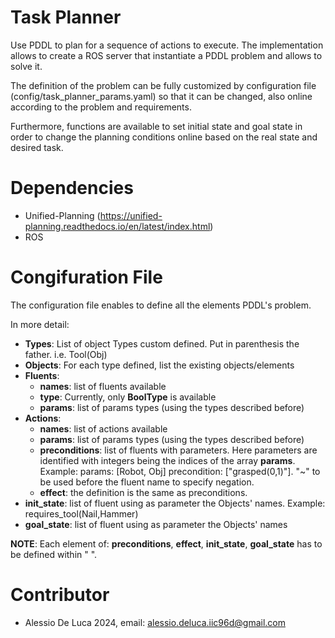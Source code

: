 # Task Planner
Use PDDL to plan for a sequence of actions to execute.
The implementation allows to create a ROS server that instantiate a PDDL problem and allows to solve it.

The definition of the problem can be fully customized by configuration file (config/task_planner_params.yaml) so that it can be changed, also online according to the problem and requirements.

Furthermore, functions are available to set initial state and goal state in order to change the planning conditions online based on the real state and desired task.

# Dependencies
- Unified-Planning (https://unified-planning.readthedocs.io/en/latest/index.html)
- ROS

# Congifuration File
The configuration file enables to define all the elements PDDL's problem.

In more detail:
- __Types__: List of object Types custom defined. Put in parenthesis the father. i.e. Tool(Obj)
- __Objects__: For each type defined, list the existing objects/elements
- __Fluents__:
    - __names__: list of fluents available
    - __type__: Currently, only __BoolType__ is available
    - __params__: list of params types (using the types described before)
- __Actions__: 
    - __names__: list of actions available
    - __params__: list of params types (using the types described before)
    - __preconditions__: list of fluents with parameters. Here parameters are identified with integers being the indices of the array __params__. Example: params: [Robot, Obj]  precondition: ["grasped(0,1)"]. "~" to be used before the fluent name to specify negation.
    - __effect__: the definition is the same as preconditions.
- __init_state__: list of fluent using as parameter the Objects' names. Example: requires_tool(Nail,Hammer)
- __goal_state__: list of fluent using as parameter the Objects' names

__NOTE__:
Each element of: __preconditions__, __effect__, __init_state__, __goal_state__ has to be defined within " ".


# Contributor
* Alessio De Luca 2024,  email: <alessio.deluca.iic96d@gmail.com> 